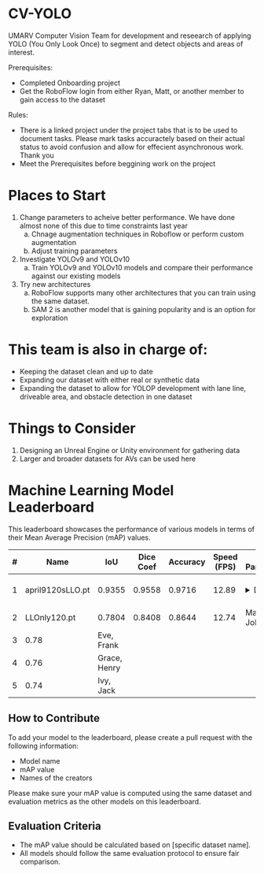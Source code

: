 # CV-YOLO
UMARV Computer Vision Team for development and reseearch of applying YOLO (You Only Look Once) to segment and detect objects and areas of interest.

Prerequisites:
- Completed Onboarding project
- Get the RoboFlow login from either Ryan, Matt, or another member to gain access to the dataset

Rules:
- There is a linked project under the project tabs that is to be used to document tasks. Please mark tasks accuractely based on their actual status to avoid confusion and allow for effecient asynchronous work. Thank you
- Meet the Prerequisites before beggining work on the project


# Places to Start
1. Change parameters to acheive better performance. We have done almost none of this due to time constraints last year
   <ol type="a">
     <li>Chnage augmentation techniques in Roboflow or perform custom augmentation</li>
     <li>Adjust training parameters</li>
   </ol>
2. Investigate YOLOv9 and YOLOv10
   <ol type="a">
     <li>Train YOLOv9 and YOLOv10 models and compare their performance against our existing models</li>
   </ol>
3. Try new architectures
   <ol type="a">
     <li>RoboFlow supports many other architectures that you can train using the same dataset.</li>
      <li>SAM 2 is another model that is gaining popularity and is an option for exploration</li>
   </ol>

# This team is also in charge of:
- Keeping the dataset clean and up to date
- Expanding our dataset with either real or synthetic data
- Expanding the dataset to allow for YOLOP development with lane line, driveable area, and obstacle detection in one dataset

# Things to Consider
1. Designing an Unreal Engine or Unity environment for gathering data
2. Larger and broader datasets for AVs can be used here

# Machine Learning Model Leaderboard

This leaderboard showcases the performance of various models in terms of their Mean Average Precision (mAP) values.

| #   | Name | IoU | Dice Coef | Accuracy | Speed (FPS) | List of Parameters | Creators              |
| --- | ---- | ---- |---- | ---- |---- | ---- |-----------          |
| 1   | april9120sLLO.pt | 0.9355 | 0.9558 | 0.9716 | 12.89 | <details> imgsz = 640 </details> | Matt, Ryan, John      |
| 2   | LLOnly120.pt | 0.7804 | 0.8408 | 0.8644 | 12.74 | Matt, Ryan, John      |
| 3   | 0.78  | Eve, Frank            |
| 4   | 0.76  | Grace, Henry          |
| 5   | 0.74  | Ivy, Jack             |

## How to Contribute

To add your model to the leaderboard, please create a pull request with the following information:
- Model name
- mAP value
- Names of the creators

Please make sure your mAP value is computed using the same dataset and evaluation metrics as the other models on this leaderboard.

## Evaluation Criteria

- The mAP value should be calculated based on [specific dataset name].
- All models should follow the same evaluation protocol to ensure fair comparison.

